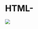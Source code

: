 # HTML-
![](https://github.com/Unreal-abc/HTML-ClassWork-demo01/blob/main/Snipaste_2022-12-26_18-19-23.jpg)
